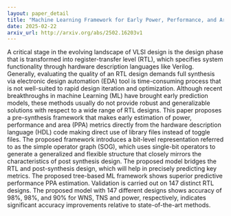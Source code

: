 ```yaml
---
layout: paper_detail
title: "Machine Learning Framework for Early Power, Performance, and Area Estimation of RTL"
date: 2025-02-22
arxiv_url: http://arxiv.org/abs/2502.16203v1
---
```


A critical stage in the evolving landscape of VLSI design is the design phase that is transformed into register-transfer level (RTL), which specifies system functionality through hardware description languages like Verilog. Generally, evaluating the quality of an RTL design demands full synthesis via electronic design automation (EDA) tool is time-consuming process that is not well-suited to rapid design iteration and optimization. Although recent breakthroughs in machine Learning (ML) have brought early prediction models, these methods usually do not provide robust and generalizable solutions with respect to a wide range of RTL designs. This paper proposes a pre-synthesis framework that makes early estimation of power, performance and area (PPA) metrics directly from the hardware description language (HDL) code making direct use of library files instead of toggle files. The proposed framework introduces a bit-level representation referred to as the simple operator graph (SOG), which uses single-bit operators to generate a generalized and flexible structure that closely mirrors the characteristics of post synthesis design. The proposed model bridges the RTL and post-synthesis design, which will help in precisely predicting key metrics. The proposed tree-based ML framework shows superior predictive performance PPA estimation. Validation is carried out on 147 distinct RTL designs. The proposed model with 147 different designs shows accuracy of 98%, 98%, and 90% for WNS, TNS and power, respectively, indicates significant accuracy improvements relative to state-of-the-art methods.
